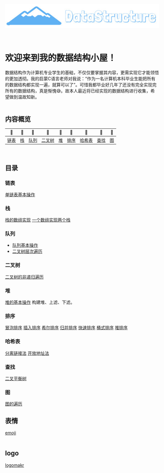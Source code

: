<div align="center">
    <br>
    <br>
    <br>
    <img src="pics/logo.jpg" width="550px">
    <br>
    <br>
    <br>
</div>

# 欢迎来到我的数据结构小屋！

数据结构作为计算机专业学生的基础，不仅仅要掌握其内容，更需实现它才能领悟的更加透彻。我的启蒙C语言老师对我说：“作为一名计算机本科毕业生能把所有的数据结构都实现一遍，就算可以了”。可惜我都毕业好几年了还没有完全实现完所有的数据结构，真是惭愧:sweat_smile:。故本人最近将已经实现的数据结构进行收集，希望做到温故知新。
<br>
<br>

## 内容概览

| :grapes: | :melon: | :watermelon: | :tangerine: | :lemon: | :banana: | :pineapple: | :apple: | :strawberry: |
| :--------: | :---------: | :---------: | :---------: | :---------:| :---------: | :-------: | :-------:| :------:|
| [链表](#链表) | [栈](#栈) | [队列](#队列) | [二叉树](#二叉树) | [堆](#堆) | [排序](#排序) | [哈希表](#哈希表)| [查找](#查找) | [图](#图) |
<br>

## 目录

### 链表

[单链表基本操作](./单链表/链表基本操作.cpp)

### 栈

[栈的数组实现](./栈/用数组实现的栈.cpp)
[一个数组实现两个栈](./栈/一个数组两个栈)

### 队列

- [队列基本操作](./队列/队列基本操作/队列.cpp)
- [二叉树层次遍历](./队列/二叉树层次遍历.cpp)

### 二叉树

[二叉树的非递归遍历](./二叉树/二叉树非递归遍历/二叉树非递归遍历.cpp)

### 堆

[堆的基本操作](./优先队列（堆）/优先队列基本操作/堆.cpp)  构建堆、上滤、下滤。

### 排序

[冒泡排序](./排序/冒泡排序.cpp)
[插入排序](./排序/插入排序.cpp)
[希尔排序](./排序/希尔排序.cpp)
[归并排序](./排序/归并排序.cpp)
[快速排序](./排序/快速排序.cpp)
[桶式排序](./排序/桶式排序.cpp)
[堆排序](./排序/堆排序.cpp)

### 哈希表

[分离链接法](./哈希表/分离链接法/HashTable.cpp)
[开放地址法](./哈希表/开放地址法（平方探测）/HashTable.cpp)

### 查找

[二叉平衡树](./二叉树/二叉平衡树/二叉平衡树基本操作.cpp)

### 图

[图的遍历](./图/图的遍历/图的遍历.cpp)

## 表情
[emoji](https://emojipedia.org/)
<br>
<br>

## logo
[logomakr](https://logomakr.com/)

